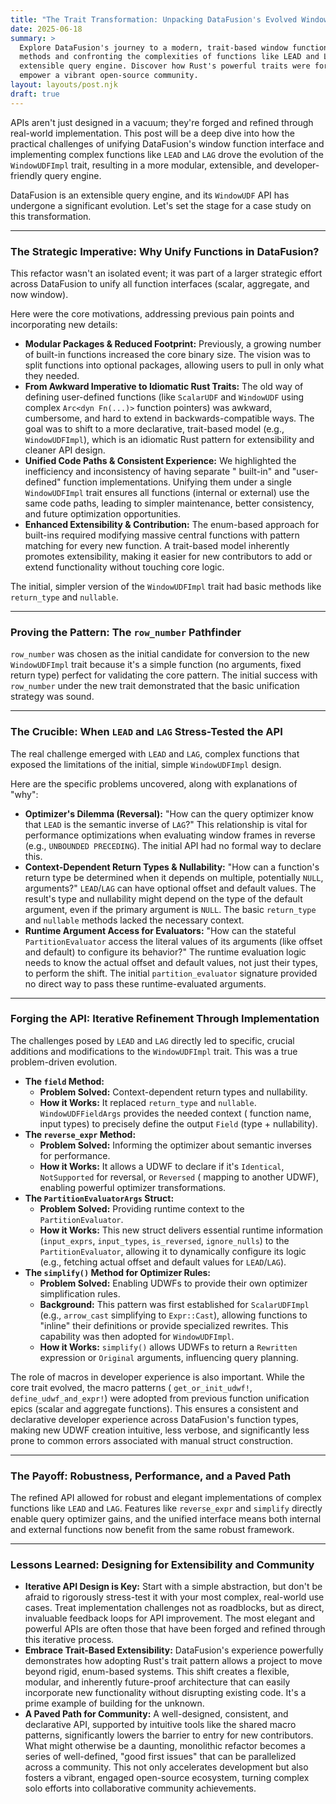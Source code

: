 ```yaml
---
title: "The Trait Transformation: Unpacking DataFusion's Evolved Window Function API"
date: 2025-06-18
summary: >
  Explore DataFusion's journey to a modern, trait-based window function API. Learn how moving beyond old, imperative
  methods and confronting the complexities of functions like LEAD and LAG led to a more modular, consistent, and
  extensible query engine. Discover how Rust's powerful traits were forged in practice to simplify development and
  empower a vibrant open-source community.
layout: layouts/post.njk
draft: true
---
```


APIs aren't just designed in a vacuum; they're forged and refined through real-world implementation. This post will be a
deep dive into how the practical challenges of unifying DataFusion's window function interface and implementing complex
functions like `LEAD` and `LAG` drove the evolution of the `WindowUDFImpl` trait, resulting in a more modular,
extensible, and developer-friendly query engine.

DataFusion is an extensible query engine, and its `WindowUDF` API has undergone a significant evolution. Let's set the
stage for a case study on this transformation.

---

### The Strategic Imperative: Why Unify Functions in DataFusion?

This refactor wasn't an isolated event; it was part of a larger strategic effort across DataFusion to unify all function
interfaces (scalar, aggregate, and now window).

Here were the core motivations, addressing previous pain points and incorporating new details:

* **Modular Packages & Reduced Footprint:** Previously, a growing number of built-in functions increased the core binary
  size. The vision was to split functions into optional packages, allowing users to pull in only what they needed.
* **From Awkward Imperative to Idiomatic Rust Traits:** The old way of defining user-defined functions (like `ScalarUDF`
  and `WindowUDF` using complex `Arc<dyn Fn(...)>` function pointers) was awkward, cumbersome, and hard to extend in
  backwards-compatible ways. The goal was to shift to a more declarative, trait-based model (e.g., `WindowUDFImpl`),
  which is an idiomatic Rust pattern for extensibility and cleaner API design.
* **Unified Code Paths & Consistent Experience:** We highlighted the inefficiency and inconsistency of having separate "
  built-in" and "user-defined" function implementations. Unifying them under a single `WindowUDFImpl` trait ensures all
  functions (internal or external) use the same code paths, leading to simpler maintenance, better consistency, and
  future optimization opportunities.
* **Enhanced Extensibility & Contribution:** The enum-based approach for built-ins required modifying massive central
  functions with pattern matching for every new function. A trait-based model inherently promotes extensibility, making
  it easier for new contributors to add or extend functionality without touching core logic.

The initial, simpler version of the `WindowUDFImpl` trait had basic methods like `return_type` and `nullable`.

---

### Proving the Pattern: The `row_number` Pathfinder

`row_number` was chosen as the initial candidate for conversion to the new `WindowUDFImpl` trait because it's a simple
function (no arguments, fixed return type) perfect for validating the core pattern. The initial success with
`row_number` under the new trait demonstrated that the basic unification strategy was sound.

---

### The Crucible: When `LEAD` and `LAG` Stress-Tested the API

The real challenge emerged with `LEAD` and `LAG`, complex functions that exposed the limitations of the initial, simple
`WindowUDFImpl` design.

Here are the specific problems uncovered, along with explanations of "why":

* **Optimizer's Dilemma (Reversal):** "How can the query optimizer know that `LEAD` is the semantic inverse of `LAG`?"
  This relationship is vital for performance optimizations when evaluating window frames in reverse (e.g.,
  `UNBOUNDED PRECEDING`). The initial API had no formal way to declare this.
* **Context-Dependent Return Types & Nullability:** "How can a function's return type be determined when it depends on
  multiple, potentially `NULL`, arguments?" `LEAD`/`LAG` can have optional offset and default values. The result's type
  and nullability might depend on the type of the default argument, even if the primary argument is `NULL`. The basic
  `return_type` and `nullable` methods lacked the necessary context.
* **Runtime Argument Access for Evaluators:** "How can the stateful `PartitionEvaluator` access the literal values of
  its arguments (like offset and default) to configure its behavior?" The runtime evaluation logic needs to know the
  actual offset and default values, not just their types, to perform the shift. The initial `partition_evaluator`
  signature provided no direct way to pass these runtime-evaluated arguments.

---

### Forging the API: Iterative Refinement Through Implementation

The challenges posed by `LEAD` and `LAG` directly led to specific, crucial additions and modifications to the
`WindowUDFImpl` trait. This was a true problem-driven evolution.

* **The `field` Method:**
  * **Problem Solved:** Context-dependent return types and nullability.
  * **How it Works:** It replaced `return_type` and `nullable`. `WindowUDFFieldArgs` provides the needed context (
    function name, input types) to precisely define the output `Field` (type + nullability).
* **The `reverse_expr` Method:**
  * **Problem Solved:** Informing the optimizer about semantic inverses for performance.
  * **How it Works:** It allows a UDWF to declare if it's `Identical`, `NotSupported` for reversal, or `Reversed` (
    mapping to another UDWF), enabling powerful optimizer transformations.
* **The `PartitionEvaluatorArgs` Struct:**
  * **Problem Solved:** Providing runtime context to the `PartitionEvaluator`.
  * **How it Works:** This new struct delivers essential runtime information (`input_exprs`, `input_types`,
    `is_reversed`, `ignore_nulls`) to the `PartitionEvaluator`, allowing it to dynamically configure its logic (e.g.,
    fetching actual offset and default values for `LEAD`/`LAG`).
* **The `simplify()` Method for Optimizer Rules:**
  * **Problem Solved:** Enabling UDWFs to provide their own optimizer simplification rules.
  * **Background:** This pattern was first established for `ScalarUDFImpl` (e.g., `arrow_cast` simplifying to
    `Expr::Cast`), allowing functions to "inline" their definitions or provide specialized rewrites. This capability was
    then adopted for `WindowUDFImpl`.
  * **How it Works:** `simplify()` allows UDWFs to return a `Rewritten` expression or `Original` arguments, influencing
    query planning.

The role of macros in developer experience is also important. While the core trait evolved, the macro patterns (
`get_or_init_udwf!`, `define_udwf_and_expr!`) were adopted from previous function unification epics (scalar and
aggregate functions). This ensures a consistent and declarative developer experience across DataFusion's function types,
making new UDWF creation intuitive, less verbose, and significantly less prone to common errors associated with manual
struct construction.

---

### The Payoff: Robustness, Performance, and a Paved Path

The refined API allowed for robust and elegant implementations of complex functions like `LEAD` and `LAG`. Features like
`reverse_expr` and `simplify` directly enable query optimizer gains, and the unified interface means both internal and
external functions now benefit from the same robust framework.

---

### Lessons Learned: Designing for Extensibility and Community

* **Iterative API Design is Key:** Start with a simple abstraction, but don't be afraid to rigorously stress-test it
  with your most complex, real-world use cases. Treat implementation challenges not as roadblocks, but as direct,
  invaluable feedback loops for API improvement. The most elegant and powerful APIs are often those that have been
  forged and refined through this iterative process.
* **Embrace Trait-Based Extensibility:** DataFusion's experience powerfully demonstrates how adopting Rust's trait
  pattern allows a project to move beyond rigid, enum-based systems. This shift creates a flexible, modular, and
  inherently future-proof architecture that can easily incorporate new functionality without disrupting existing code.
  It's a prime example of building for the unknown.
* **A Paved Path for Community:** A well-designed, consistent, and declarative API, supported by intuitive tools like
  the shared macro patterns, significantly lowers the barrier to entry for new contributors. What might otherwise be a
  daunting, monolithic refactor becomes a series of well-defined, "good first issues" that can be parallelized across a
  community. This not only accelerates development but also fosters a vibrant, engaged open-source ecosystem, turning
  complex solo efforts into collaborative community achievements.
